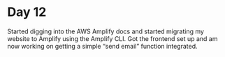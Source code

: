 # Day 12

Started digging into the AWS Amplify docs and started migrating my website to Amplify using the Amplify CLI. Got the frontend set up and am now working on getting a simple “send email” function integrated.